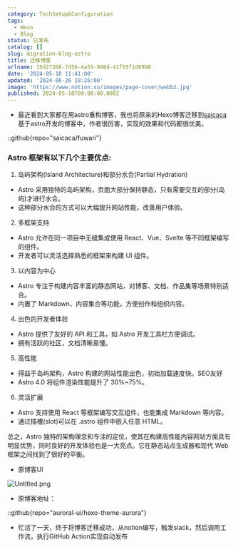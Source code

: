 ```yaml
---
category: TechSetup&Configuration
tags:
  - Hexo
  - Blog
status: 已发布
catalog: []
slug: migration-blog-astro
title: 迁移博客
urlname: 15d27368-7d56-4a55-998d-41f55f1d0998
date: '2024-05-10 11:41:00'
updated: '2024-06-26 18:26:00'
image: 'https://www.notion.so/images/page-cover/webb2.jpg'
published: 2024-05-10T08:00:00.000Z
---
```

- 最近看到大家都在用astro重构博客，我也将原来的Hexo博客迁移到[saicaca](https://github.com/saicaca/fuwari)基于astro开发的博客中，作者很厉害，实现的效果和代码都很优美。

::github{repo="saicaca/fuwari"}


### Astro 框架有以下几个主要优点:



1. 岛屿架构(Island Architecture)和部分水合(Partial Hydration)
- Astro 采用独特的岛屿架构，页面大部分保持静态，只有需要交互的部分(岛屿)才进行水合。
- 这种部分水合的方式可以大幅提升网站性能，改善用户体验。

2. 多框架支持
- Astro 允许在同一项目中无缝集成使用 React、Vue、Svelte 等不同框架编写的组件。
- 开发者可以灵活选择熟悉的框架来构建 UI 组件。

3. 以内容为中心
- Astro 专注于构建内容丰富的静态网站，对博客、文档、作品集等场景特别适合。
- 内置了 Markdown、内容集合等功能，方便创作和组织内容。

4. 出色的开发者体验
- Astro 提供了友好的 API 和工具，如 Astro 开发工具栏方便调试。
- 拥有活跃的社区，文档清晰易懂。

5. 高性能
- 得益于岛屿架构，Astro 构建的网站性能出色，初始加载速度快。SEO友好
- Astro 4.0 将组件渲染性能提升了 30%~75%。

6. 灵活扩展
- Astro 支持使用 React 等框架编写交互组件，也能集成 Markdown 等内容。
- 通过插槽(slot)可以在 .astro 组件中嵌入任意 HTML。

总之，Astro 独特的架构理念和专注的定位，使其在构建高性能内容网站方面具有明显优势，同时良好的开发体验也是一大亮点。它在静态站点生成器和现代 Web 框架之间找到了很好的平衡。

- 原博客UI

![Untitled.png](https://prod-files-secure.s3.us-west-2.amazonaws.com/5d24fe63-e567-4804-86f9-9fdc62e13082/3d59c350-432a-4fb6-a08f-0638fef2026e/Untitled.png?X-Amz-Algorithm=AWS4-HMAC-SHA256&X-Amz-Content-Sha256=UNSIGNED-PAYLOAD&X-Amz-Credential=ASIAZI2LB466RKONHITW%2F20250407%2Fus-west-2%2Fs3%2Faws4_request&X-Amz-Date=20250407T053929Z&X-Amz-Expires=3600&X-Amz-Security-Token=IQoJb3JpZ2luX2VjEN3%2F%2F%2F%2F%2F%2F%2F%2F%2F%2FwEaCXVzLXdlc3QtMiJHMEUCIQDmNa6ZwClaJSdPdvu%2FzkkZ%2B%2F3WjMGmgY7bnRgTTPLrYgIgA8DU4ODsUBVTxN5DQNa4fWh0jbTa3u201D8IytsWOB0q%2FwMIVhAAGgw2Mzc0MjMxODM4MDUiDG6FrdOVVwRDDgo7qCrcA8bC3ibAo7SR9gvIwP0OsjZmuLPjMlvizG4LLU9cbJTrrP3ffC5EsLSxYKdy2w%2FEkQruoAPZdDuY02AgIQEj%2FgAUKUEZMN%2BSPyZQkhT73G08K%2FPnd0tpTKoNtw6Kw1XJ3jn%2BmDC85S7MPtuYo3L9T0XkYY86J5xwCl2Oye3sKJrNOBl%2Fcz%2FoRbtkLNWxjxPpiCY1cbKgtAW2%2Fkrp6WaJBxBi6kg%2BYK%2FJQPlR68M5fqK82zwgRi8Y4ieAAA6lI9ufcombtSX1%2FBVSAJ1Xvmr9phmm8GOvvHddcDcnJuJzh3i%2BnaKdLRcpaNTlX87AIQoz9X3aWjPx%2Bsqjiv%2F%2Bw7%2FzrWw24gOcxPdwMUjeu1Ww377PgVlFU9Em9z%2BjEygctuRHQW8dLRTf5KZbzPy34rT%2BvxrBVi3Qg2xBcwrQnl3cflEEhua21n1fFh7ejDofGWt0JaH4Oqhb6HNnq8j%2FFTr2dKjY35VX6xezWURIBcKVhcZQnW5wHxd8YYP9m1KA1fnSXTNa%2F2C0tgfAtLk8yjQEVuo9KMASQY1FWLBAet40PDKeRNC1HKZZJ%2B6pgfde2uqEKI1pcKIN1WqWMU%2BdDx32tulgfF3EKNmRjgQNzon70cQ1fb0gRuVVFRfhOR5mMJW3zb8GOqUB6mZjUnEIqVdIGnrljbruDBjRwOJ4Se4ge6nuVFaPZvJuxwGf1BpkF6EhlprPNk7zps8oKat%2FJbn%2F9gL70WkQTJQBVq6UpeRs01s%2BKALTDCDJ4AqO%2FkesXlOhModr%2FbfOS8WpHvblHmVdsnhDlDNaDr%2FvUoQZC0Nbsr9P3JObHCXkaVUJhJIxNUvcdw6P4uqRkGUqbSZGEwFB5UP3HNbCtbCzx0Ep&X-Amz-Signature=a08f6bb6dde1774aee013965e3daee67af14a8a99bd65b633bd2689402c323d0&X-Amz-SignedHeaders=host&x-id=GetObject)

- 原博客地址：

::github{repo="auroral-ui/hexo-theme-aurora"}

- 忙活了一天，终于将博客迁移成功，从notion编写，触发slack，然后调用工作流，执行GitHub Action实现自动发布
